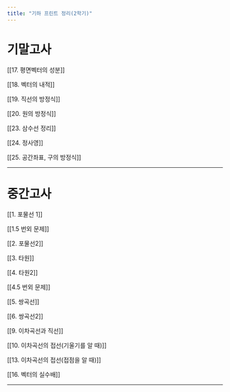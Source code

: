 ```yaml
---
title: "기하 프린트 정리(2학기)"
---
```


# 기말고사

[[17. 평면벡터의 성분]]


[[18. 벡터의 내적]]


[[19. 직선의 방정식]]


[[20. 원의 방정식]]


[[23. 삼수선 정리]]


[[24. 정사영]]


[[25. 공간좌표, 구의 방정식]]


---

# 중간고사

[[1. 포물선 1]]


[[1.5 번외 문제]]


[[2. 포물선2]]


[[3. 타원]]


[[4. 타원2]]


[[4.5 번외 문제]]


[[5. 쌍곡선]]


[[6. 쌍곡선2]]


[[9. 이차곡선과 직선]]


[[10. 이차곡선의 접선(기울기를 알 때)]]


[[13. 이차곡선의 접선(접점을 알 때)]]


[[16. 벡터의 실수배]]


---